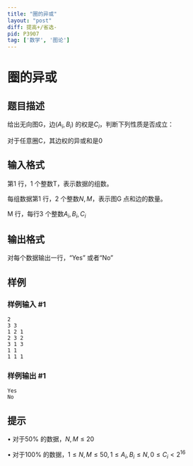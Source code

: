 ```yaml
---
title: "圈的异或"
layout: "post"
diff: 提高+/省选-
pid: P3907
tag: ['数学', '图论']
---
```

# 圈的异或
## 题目描述

给出无向图G，边$(A_i,B_i)$ 的权是$C_i$，判断下列性质是否成立：

对于任意圈C，其边权的异或和是0

## 输入格式

第1 行，1 个整数T，表示数据的组数。

每组数据第1 行，2 个整数$N,M$，表示图G 点和边的数量。

M 行，每行3 个整数$A_i,B_i,C_i$

## 输出格式

对每个数据输出一行，“Yes” 或者“No”

## 样例

### 样例输入 #1
```
2
3 3
1 2 1
2 3 2
3 1 3
1 1
1 1 1
```
### 样例输出 #1
```
Yes
No
```
## 提示

• 对于50% 的数据，$N,M \le 20$

• 对于100% 的数据，$1 \le N,M \le 50 , 1 \le A_i,B_i \le N , 0 \le C_i < 2^{16}$


